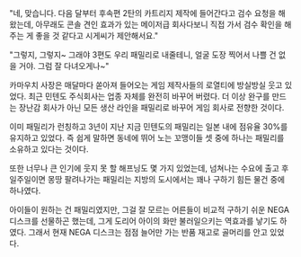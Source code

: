 "네, 맞습니다. 다음 달부터 후속편 2탄의 카트리지 제작에 들어간다고 검수 요청을 해왔는데, 아무래도 콘솔 견인 효과가 있는 메이저급 회사다보니 직접 가서 검수 확인을 해주는 게 좋을 것 같다고 시게씨가 제안해서요."

"그렇지, 그렇지~ 그래야 3편도 우리 패밀리로 내줄테니, 얼굴 도장 찍어서 나쁠 건 없을 거야. 그럼 잘 다녀오게나~"

카마우치 사장은 매달마다 쏟아져 들어오는 게임 제작사들의 로열티에 방실방실 웃고 있었다. 최근 민텐도 주식회사는 업종 자체를 완전히 바꾸어 버렸다. 더 이상 완구를 만드는 장난감 회사가 아닌 모든 생산 라인을 패밀리로 바꾸어 게임 회사로 전향한 것이다. 

이미 패밀리가 런칭하고 3년이 지난 지금 민텐도의 패밀리는 일본 내에 점유율 30%를 유지하고 있었다. 즉 쉽게 말하면 동네에 뛰어 노는 꼬맹이들 셋 중에 하나는 패밀리를 소유하고 있다는 것이다.

또한 너무나 큰 인기에 웃지 못 할 해프닝도 몇 가지 있었는데, 넘쳐나는 수요에 출고 후 일주일이면 몽땅 팔려나가는 패밀리는 지방의 도시에서는 꽤나 구하기 힘든 물건 중에 하나였다. 

아이들이 원하는 건 패밀리였지만, 그걸 잘 모르는 어른들이 비교적 구하기 쉬운 NEGA 디스크를 선물하곤 했는데, 그게 도리어 아이의 화만 불러일으키는 역효과를 낳기도 하였다. 그래서 현재 NEGA 디스크는 점점 늘어만 가는 반품 재고로 골머리를 안고 있었다.